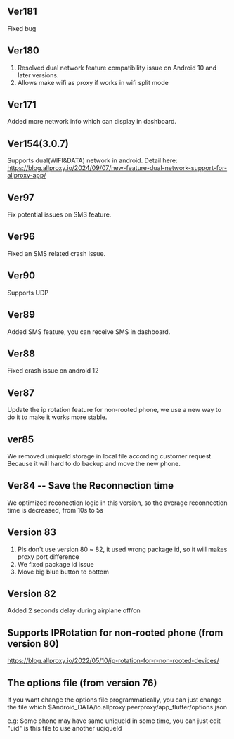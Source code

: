 ## Ver181
Fixed bug 

## Ver180
1. Resolved dual network feature compatibility issue on Android 10 and later versions.
2. Allows make wifi as proxy if works in wifi split mode

## Ver171
Added more network info which can display in dashboard.

## Ver154(3.0.7)
Supports dual(WIFI&DATA) network in android. Detail here: https://blog.allproxy.io/2024/09/07/new-feature-dual-network-support-for-allproxy-app/

## Ver97
Fix potential issues on SMS feature.

## Ver96
Fixed an SMS related crash issue.

## Ver90
Supports UDP

## Ver89
Added SMS feature, you can receive SMS in dashboard.

## Ver88
Fixed crash issue on android 12

## Ver87
Update the ip rotation feature for non-rooted phone, we use a new way to do it to make it works more stable.

## ver85
We removed uniqueId storage in local file according customer request. Because it will hard to do backup and move the new phone.

## **Ver84** -- Save the Reconnection time
We optimized reconection logic in this version, so the average reconnection time is decreased, from 10s to 5s

## Version 83
1. Pls don't use version 80 ~ 82, it used wrong package id, so it will makes proxy port difference
2. We fixed package id issue
3. Move big blue button to bottom

## Version 82
Added 2 seconds delay during airplane off/on

## Supports IPRotation for non-rooted phone (from version 80)
https://blog.allproxy.io/2022/05/10/ip-rotation-for-r-non-rooted-devices/


## The options file (from version 76)
If you want change the options file programmatically, you can just change the file which $Android_DATA/io.allproxy.peerproxy/app_flutter/options.json

e.g:
Some phone may have same uniqueId in some time, you can just edit "uid" is this file to use another uqiqueId

